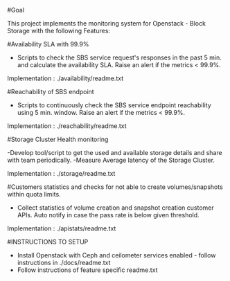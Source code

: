 
#Goal

This project implements the monitoring system for Openstack - Block Storage with the following Features:

#Availability SLA with 99.9%

- Scripts to check the SBS service request's responses in the past 5 min. 
 and calculate the availability SLA. Raise an alert if the metrics < 99.9%.

Implementation : ./availability/readme.txt

#Reachability of SBS endpoint

- Scripts to continuously check the SBS service endpoint reachability using 5 min. window. 
  Raise an alert if the metrics < 99.9%.

Implementation : ./reachability/readme.txt

#Storage Cluster Health monitoring

-Develop tool/script to get the used and available storage details and share with team periodically.
-Measure Average latency of the Storage Cluster.

Implementation : ./storage/readme.txt

#Customers statistics and checks for not able to create volumes/snapshots within quota limits.

- Collect statistics of volume creation and snapshot creation customer APIs. Auto notify in case the 
  pass rate is below given threshold.

Implementation : ./apistats/readme.txt

#INSTRUCTIONS TO SETUP

- Install Openstack with Ceph and ceilometer services enabled - follow instructions in ./docs/readme.txt
- Follow instructions of feature specific readme.txt


